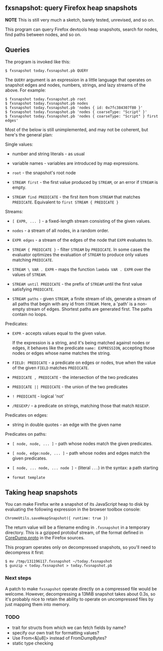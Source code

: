 ## fxsnapshot: query Firefox heap snapshots

**NOTE** This is still very much a sketch, barely tested, unrevised, and so on.

This program can query Firefox devtools heap snapshots, search for nodes, find
paths between nodes, and so on.

## Queries

The program is invoked like this:

    $ fxsnapshot today.fxsnapshot.pb QUERY

The `QUERY` argument is an expression in a little language that operates on
snapshot edges and nodes, numbers, strings, and lazy streams of the above. For
example:

    $ fxsnapshot today.fxsnapshot.pb root
    $ fxsnapshot today.fxsnapshot.pb nodes
    $ fxsnapshot today.fxsnapshot.pb 'nodes { id: 0x7fc384307f80 }'
    $ fxsnapshot today.fxsnapshot.pb 'nodes { coarseType: "Script" }'
    $ fxsnapshot today.fxsnapshot.pb 'nodes { coarseType: "Script" } first edges'

Most of the below is still unimplemented, and may not be coherent, but here's
the general plan:

Single values:

- number and string literals - as usual

- variable names - variables are introduced by map expressions.

- `root` - the snapshot's root node

- `STREAM first` - the first value produced by `STREAM`, or an error if `STREAM`
  is empty.

- `STREAM find PREDICATE` - the first item from `STREAM` that matches
  `PREDICATE`. Equivalent to `first STREAM { PREDICATE }`

Streams:

- `[ EXPR, ... ]` - a fixed-length stream consisting of the given values.

- `nodes` - a stream of all nodes, in a random order.

- `EXPR edges` - a stream of the edges of the node that `EXPR` evaluates to.

- `STREAM { PREDICATE }` - filter `STREAM` by `PREDICATE`. In some cases the
  evaluator optimizes the evaluation of `STREAM` to produce only values matching
  `PREDICATE`.

- `STREAM \ VAR . EXPR` - maps the function `lambda VAR . EXPR` over the values
  of `STREAM`.

- `STREAM until PREDICATE` - the prefix of `STREAM` until the first value
  satisfying `PREDICATE`.

- `STREAM paths` - given `STREAM`, a finite stream of ids, generate a stream of
  all paths that begin with any id from `STREAM`. Here, a 'path' is a non-empty
  stream of edges. Shortest paths are generated first. The paths contain no loops.

Predicates:

-   `EXPR` - accepts values equal to the given value.

    If the expression is a string, and it's being matched against nodes or edges,
    it behaves like the predicate `name: EXPRESSION`, accepting those nodes or
    edges whose name matches the string.

-   `FIELD: PREDICATE` - a predicate on edges or nodes, true when the value of the
    given `FIELD` matches `PREDICATE`.

-   `PREDICATE , PREDICATE` - the intersection of the two predicates

-   `PREDICATE || PREDICATE` - the union of the two predicates

-   `! PREDICATE` - logical 'not'

-   `/REGEXP/` - a predicate on strings, matching those that match `REGEXP`.

Predicates on edges:

- string in double quotes - an edge with the given name

Predicates on paths:

- `[ node, node, ... ]` - path whose nodes match the given predicates.

- `[ node, edge:node, ... ]` - path whose nodes and edges match the given predicates.

- `[ node, ... node, ... node ]` - (literal `...`) in the syntax: a path starting 

- `format template`

## Taking heap snapshots

You can make Firefox write a snapshot of its JavaScript heap to disk by
evaluating the following expression in the browser toolbox console:

    ChromeUtils.saveHeapSnapshot({ runtime: true })

The return value will be a filename ending in `.fxsnapshot` in a temporary
directory. This is a gzipped protobuf stream, of the format defined in
[CoreDump.proto][coredump] in the Firefox sources.

[coredump]: https://searchfox.org/mozilla-central/source/devtools/shared/heapsnapshot/CoreDump.proto

This program operates only on decompressed snapshots, so you'll need to
decompress it first:

    $ mv /tmp/131196117.fxsnapshot ~/today.fxsnapshot
    $ gunzip < today.fxsnapshot > today.fxsnapshot.pb

### Next steps

A patch to make `fxsnapshot` operate directly on a compressed file would be
welcome. However, decompressing a 13MiB snapshot takes about 0.3s, so it's
probably nice to retain the ability to operate on uncompressed files by just
mapping them into memory.

### TODO

- trait for structs from which we can fetch fields by name?
- specify our own trait for formatting values?
- Use From<&[u8]> instead of FromDumpBytes?
- static type checking
